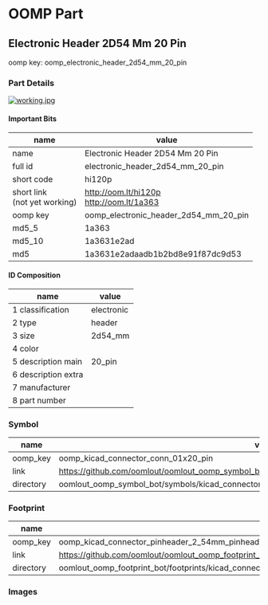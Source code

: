 # OOMP Part  
## Electronic Header 2D54 Mm 20 Pin  
  
oomp key: oomp_electronic_header_2d54_mm_20_pin  
  
### Part Details  
  
[![working.jpg](working_600.jpg)](working.jpg)  
  
#### Important Bits  
| name | value | 
| --- | --- | 
| name | Electronic Header 2D54 Mm 20 Pin | 
| full id | electronic_header_2d54_mm_20_pin | 
| short code | hi120p | 
| short link<br>(not yet working) | http://oom.lt/hi120p<br>http://oom.lt/1a363 | 
| oomp key | oomp_electronic_header_2d54_mm_20_pin | 
| md5_5 | 1a363 | 
| md5_10 | 1a3631e2ad | 
| md5 | 1a3631e2adaadb1b2bd8e91f87dc9d53 | 
#### ID Composition  
| name | value | 
| --- | --- | 
| 1 classification | electronic | 
| 2 type | header | 
| 3 size | 2d54_mm | 
| 4 color |  | 
| 5 description main | 20_pin | 
| 6 description extra |  | 
| 7 manufacturer |  | 
| 8 part number |  | 
### Symbol  
| name | value | 
| --- | --- | 
| oomp_key | oomp_kicad_connector_conn_01x20_pin | 
| link | https://github.com/oomlout/oomlout_oomp_symbol_bot/tree/main/symbols/kicad_connector_conn_01x20_pin | 
| directory | oomlout_oomp_symbol_bot/symbols/kicad_connector_conn_01x20_pin//working/working.kicad_sym | 
### Footprint  
| name | value | 
| --- | --- | 
| oomp_key | oomp_kicad_connector_pinheader_2_54mm_pinheader_1x20_p2_54mm_vertical | 
| link | https://github.com/oomlout/oomlout_oomp_footprint_bot/tree/main/foootprntss/kicad_connector_pinheader_2_54mm_pinheader_1x20_p2_54mm_vertical | 
| directory | oomlout_oomp_footprint_bot/footprints/kicad_connector_pinheader_2_54mm_pinheader_1x20_p2_54mm_vertical//working/working.kicad_mod | 
### Images  
